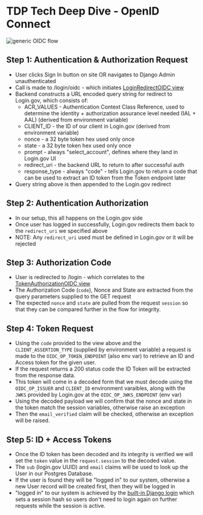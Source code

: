 # TDP Tech Deep Dive - OpenID Connect

![generic OIDC flow](https://miro.medium.com/max/1080/1*quwFs1fFCvTvLT80e_QHVA.png)

## Step 1: Authentication & Authorization Request
* User clicks Sign In button on site OR navigates to Django Admin unauthenticated
* Call is made to /login/oidc - which initiates [LoginRedirectOIDC view](https://github.com/raft-tech/TANF-app/blob/raft-tdp-main/tdrs-backend/tdpservice/users/api/login_redirect_oidc.py)
* Backend constructs a URL encoded query string for redirect to Login.gov, which consists of:
  * ACR_VALUES - Authentication Context Class Reference, used to determine the identity + authorization assurance level needed (IAL + AAL) (derived from environment variable) 
  * CLIENT_ID - the ID of our client in Login.gov (derived from environment variable)
  * nonce - a 32 byte token hex used only once
  * state - a 32 byte token hex used only once
  * prompt - always "select_account", defines where they land in Login.gov UI
  * redirect_uri - the backend URL to return to after successful auth
  * response_type - always "code" - tells Login.gov to return a code that can be used to extract an ID token from the Token endpoint later
* Query string above is then appended to the Login.gov redirect

## Step 2: Authentication Authorization
* In our setup, this all happens on the Login.gov side
* Once user has logged in successfully, Login.gov redirects them back to the `redirect_uri` we specified above
* NOTE: Any `redirect_uri` used must be defined in Login.gov or it will be rejected

## Step 3: Authorization Code
* User is redirected to /login - which correlates to the [TokenAuthorizationOIDC view](https://github.com/raft-tech/TANF-app/blob/raft-tdp-main/tdrs-backend/tdpservice/users/api/login.py)
* The Authorization Code (`code`), Nonce and State are extracted from the query parameters supplied to the GET request
* The expected `nonce` and `state` are pulled from the request `session` so that they can be compared further in the flow for integrity.

## Step 4: Token Request
* Using the `code` provided to the view above and the `CLIENT_ASSERTION_TYPE` (supplied by environment variable) a request is made to the `OIDC_OP_TOKEN_ENDPOINT` (also env var) to retrieve an ID and Access token for the given user.
* If the request returns a 200 status code the ID Token will be extracted from the response data.
* This token will come in a decoded form that we must decode using the `OIDC_OP_ISSUER` and `CLIENT_ID` environment varaibles, along with the `JWKS` provided by Login.gov at the `OIDC_OP_JWKS_ENDPOINT` (env var)
* Using the decoded payload we will confirm that the nonce and state in the token match the session variables, otherwise raise an exception
* Then the `email_verified` claim will be checked, otherwise an exception will be raised.

## Step 5: ID + Access Tokens
* Once the ID token has been decoded and its integrity is verified we will set the `token` value in the `request.session` to the decoded value.
* The `sub` (login.gov UUID) and `email` claims will be used to look up the User in our Postgres Database.
* If the user is found they will be "logged in" to our system, otherwise a new User record will be created first, then they will be logged in
* "logged in" to our system is achieved by the [built-in Django login](https://github.com/django/django/blob/main/django/contrib/auth/__init__.py#L90) which sets a session hash so users don't need to login again on further requests while the session is active.
